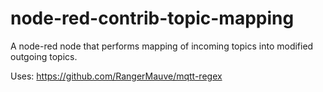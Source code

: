# node-red-contrib-topic-mapping

A node-red node that performs mapping of incoming topics into modified outgoing topics.

Uses:
https://github.com/RangerMauve/mqtt-regex
